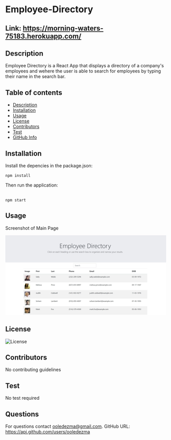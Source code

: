 # Employee-Directory

## Link: https://morning-waters-75183.herokuapp.com/ 

## Description

Employee Directory is a React App that displays a directory of a company's employees and wehere the user is able to search for employees by typing their name in the search bar.

## Table of contents

- [Description](#Description)
- [Installation](#Installation)
- [Usage](#Usage)
- [License](#License)
- [Contributors](#Contributors)
- [Test](#Test)
- [GitHub Info](#Questions)

## Installation

Install the depencies in the package.json:

```
npm install

```

Then run the application:

```

npm start

```

## Usage

Screenshot of Main Page

<img src="public\img\EmployeeDirectory.JPG">


## License

![License](https://img.shields.io/badge/LICENSE-MIT-GREEN)

## Contributors

No contributing guidelines

## Test

No test required

## Questions

For questions contact ooledezma@gmail.com.
GitHub URL: https://api.github.com/users/ooledezma
